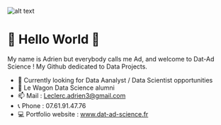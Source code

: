 <!--
**AdrienLeclerc/AdrienLeclerc** is a ✨ _special_ ✨ repository because its `README.md` (this file) appears on your GitHub profile.

Here are some ideas to get you started:

- 🔭 I’m currently working on ...
- 🌱 I’m currently learning ...
- 👯 I’m looking to collaborate on ...
- 🤔 I’m looking for help with ...
- 💬 Ask me about ...
- 📫 How to reach me: ...
- 😄 Pronouns: ...
- ⚡ Fun fact: ...
-->

![alt text](https://i.imgur.com/vn5Nwl7.png)

# 👋 Hello World 👋

My name is Adrien but everybody calls me Ad, and welcome to Dat-Ad Science ! My Github dedicated to Data Projects.

- 🔭 Currently looking for Data Aanalyst / Data Scientist opportunities
- 🚌 Le Wagon Data Science alumni
- 📫 Mail : Leclerc.adrien3@gmail.com
- 📞 Phone : 07.61.91.47.76
- 💻 Portfolio website : www.dat-ad-science.fr
